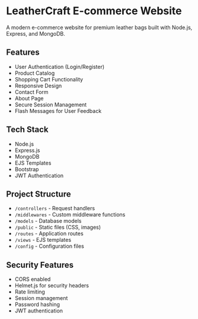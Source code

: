 # LeatherCraft E-commerce Website

A modern e-commerce website for premium leather bags built with Node.js, Express, and MongoDB.

## Features

- User Authentication (Login/Register)
- Product Catalog
- Shopping Cart Functionality
- Responsive Design
- Contact Form
- About Page
- Secure Session Management
- Flash Messages for User Feedback

## Tech Stack

- Node.js
- Express.js
- MongoDB
- EJS Templates
- Bootstrap
- JWT Authentication


 ## Project Structure

- `/controllers` - Request handlers
- `/middlewares` - Custom middleware functions
- `/models` - Database models
- `/public` - Static files (CSS, images)
- `/routes` - Application routes
- `/views` - EJS templates
- `/config` - Configuration files

## Security Features

- CORS enabled
- Helmet.js for security headers
- Rate limiting
- Session management
- Password hashing
- JWT authentication


